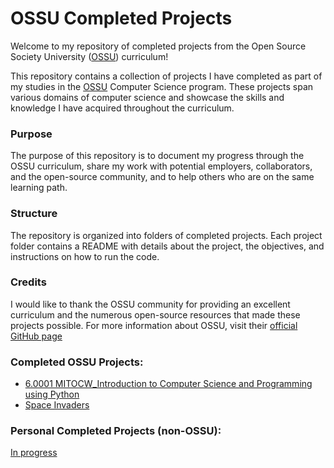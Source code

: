 # OSSU Completed Projects

Welcome to my repository of completed projects from the Open Source Society University ([OSSU](https://github.com/ossu/computer-science)) curriculum!

This repository contains a collection of projects I have completed as part of my studies in the [OSSU](https://github.com/ossu/computer-science) Computer Science program. These projects span various domains of computer science and showcase the skills and knowledge I have acquired throughout the curriculum.

### Purpose

The purpose of this repository is to document my progress through the OSSU curriculum, share my work with potential employers, collaborators, and the open-source community, and to help others who are on the same learning path.


### Structure

The repository is organized into folders of completed projects. Each project folder contains a README with details about the project, the objectives, and instructions on how to run the code.

### Credits

I would like to thank the OSSU community for providing an excellent curriculum and the numerous open-source resources that made these projects possible. For more information about OSSU, visit their [official GitHub page](https://github.com/ossu/computer-science)
### Completed OSSU Projects: 
- [6.0001 MITOCW_Introduction to Computer Science and Programming using Python](./6.0001-assignments-solutions/)
- [Space Invaders](./Space%20Invaders/)


### Personal Completed Projects (non-OSSU):

[In progress](#)
